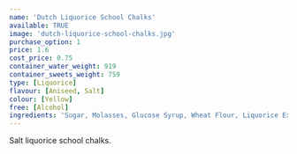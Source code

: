 ```yaml
---
name: 'Dutch Liquorice School Chalks'
available: TRUE
image: 'dutch-liquorice-school-chalks.jpg'
purchase_option: 1
price: 1.6
cost_price: 0.75
container_water_weight: 919
container_sweets_weight: 759
type: [Liquorice]
flavour: [Aniseed, Salt]
colour: [Yellow]
free: [Alcohol]
ingredients: 'Sugar, Molasses, Glucose Syrup, Wheat Flour, Liquorice Extract, Coco Fat, Ammonium Chloride, Stabiliser (E420), Vegetable Oil, Gelatine, Glazing Agent (E904), Colours (E171), Flavours. Contains Gluten.'
---
```

Salt liquorice school chalks.